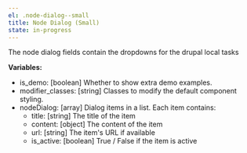```yaml
---
el: .node-dialog--small
title: Node Dialog (Small)
state: in-progress
---
```

The node dialog fields contain the dropdowns for the drupal local tasks

__Variables:__
* is_demo: [boolean] Whether to show extra demo examples.
* modifier_classes: [string] Classes to modify the default component styling.
* nodeDialog: [array] Dialog items in a list. Each item contains:
	* title: [string] The title of the item
	* content: [object] The content of the item
	* url: [string] The item's URL if available
	* is_active: [boolean] True / False if the item is active
